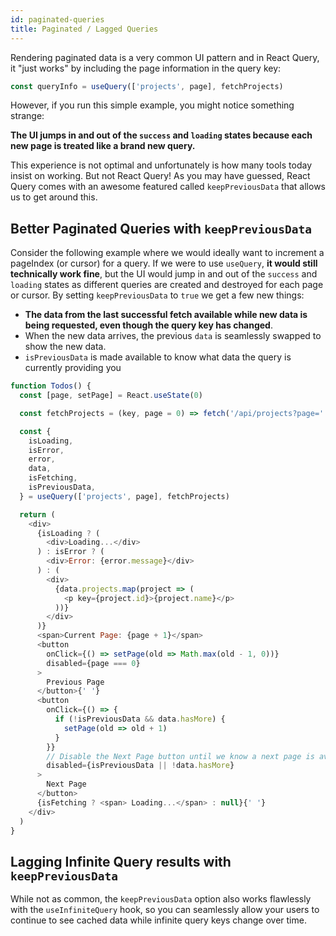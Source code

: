 ```yaml
---
id: paginated-queries
title: Paginated / Lagged Queries
---
```


Rendering paginated data is a very common UI pattern and in React Query, it "just works" by including the page information in the query key:

```js
const queryInfo = useQuery(['projects', page], fetchProjects)
```

However, if you run this simple example, you might notice something strange:

**The UI jumps in and out of the `success` and `loading` states because each new page is treated like a brand new query.**

This experience is not optimal and unfortunately is how many tools today insist on working. But not React Query! As you may have guessed, React Query comes with an awesome featured called `keepPreviousData` that allows us to get around this.

## Better Paginated Queries with `keepPreviousData`

Consider the following example where we would ideally want to increment a pageIndex (or cursor) for a query. If we were to use `useQuery`, **it would still technically work fine**, but the UI would jump in and out of the `success` and `loading` states as different queries are created and destroyed for each page or cursor. By setting `keepPreviousData` to `true` we get a few new things:

- **The data from the last successful fetch available while new data is being requested, even though the query key has changed**.
- When the new data arrives, the previous `data` is seamlessly swapped to show the new data.
- `isPreviousData` is made available to know what data the query is currently providing you

```js
function Todos() {
  const [page, setPage] = React.useState(0)

  const fetchProjects = (key, page = 0) => fetch('/api/projects?page=' + page)

  const {
    isLoading,
    isError,
    error,
    data,
    isFetching,
    isPreviousData,
  } = useQuery(['projects', page], fetchProjects)

  return (
    <div>
      {isLoading ? (
        <div>Loading...</div>
      ) : isError ? (
        <div>Error: {error.message}</div>
      ) : (
        <div>
          {data.projects.map(project => (
            <p key={project.id}>{project.name}</p>
          ))}
        </div>
      )}
      <span>Current Page: {page + 1}</span>
      <button
        onClick={() => setPage(old => Math.max(old - 1, 0))}
        disabled={page === 0}
      >
        Previous Page
      </button>{' '}
      <button
        onClick={() => {
          if (!isPreviousData && data.hasMore) {
            setPage(old => old + 1)
          }
        }}
        // Disable the Next Page button until we know a next page is available
        disabled={isPreviousData || !data.hasMore}
      >
        Next Page
      </button>
      {isFetching ? <span> Loading...</span> : null}{' '}
    </div>
  )
}
```

## Lagging Infinite Query results with `keepPreviousData`

While not as common, the `keepPreviousData` option also works flawlessly with the `useInfiniteQuery` hook, so you can seamlessly allow your users to continue to see cached data while infinite query keys change over time.

